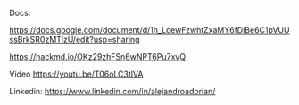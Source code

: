 


Docs:

https://docs.google.com/document/d/1h_LcewFzwhtZxaMY6fDlBe6C1pVUUssBrkSR0zMTlzU/edit?usp=sharing

https://hackmd.io/OKz29zhFSn6wNPT6Pu7xvQ



Video 
https://youtu.be/T06oLC3tlVA


Linkedin: https://www.linkedin.com/in/alejandroadorian/

